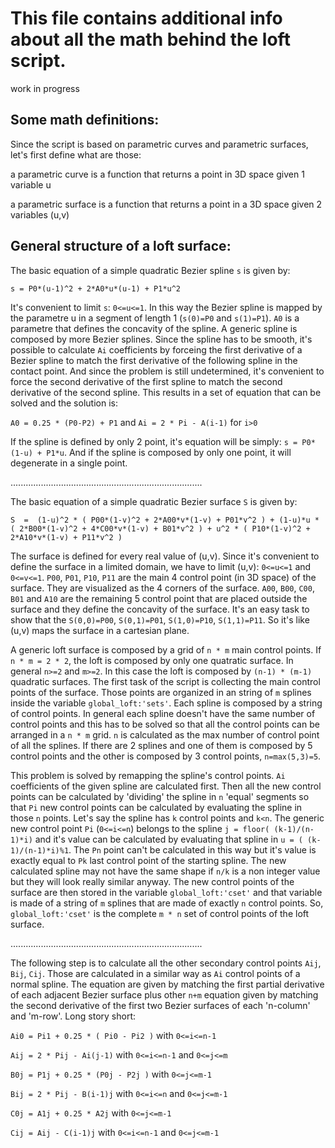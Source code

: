 # This file contains additional info about all the math behind the loft script.
work in progress

## Some math definitions:

Since the script is based on parametric curves and parametric surfaces, let's first define what are those:

a parametric curve is a function that returns a point in 3D space given 1 variable u

a parametric surface is a function that returns a point in a 3D space given 2 variables (u,v)

## General structure of a loft surface:

The basic equation of a simple quadratic Bezier spline `s` is given by:

`s = P0*(u-1)^2 + 2*A0*u*(u-1) + P1*u^2`

It's convenient to limit `s`: `0<=u<=1`. In this way the Bezier spline is mapped by the parametre u in a segment of length 1 (`s(0)=P0` and `s(1)=P1`).
`A0` is a parametre that defines the concavity of the spline. A generic spline is composed by more Bezier splines. Since the spline has to be smooth, it's possible to calculate `Ai` coefficients by forceing the first derivative of a Bezier spline to match the first derivative of the following spline in the contact point. And since the problem is still undetermined, it's convenient to force the second derivative of the first spline to match the second derivative of the second spline. This results in a set of equation that can be solved and the solution is:

`A0 = 0.25 * (P0-P2) + P1` and `Ai = 2 * Pi - A(i-1)` for `i>0`

If the spline is defined by only 2 point, it's equation will be simply: `s = P0*(1-u) + P1*u`. And if the spline is composed by only one point, it will degenerate in a single point.

............................................................................

The basic equation of a simple quadratic Bezier surface `S` is given by:

`S  =  (1-u)^2 * ( P00*(1-v)^2 + 2*A00*v*(1-v) + P01*v^2 ) + (1-u)*u * ( 2*B00*(1-v)^2 + 4*C00*v*(1-v) + B01*v^2 ) + u^2 * ( P10*(1-v)^2 + 2*A10*v*(1-v) + P11*v^2 )`

The surface is defined for every real value of (u,v). Since it's convenient to define the surface in a limited domain, we have to limit (u,v): `0<=u<=1` and `0<=v<=1`. `P00`, `P01`, `P10`, `P11` are the main 4 control point (in 3D space) of the surface. They are visualized as the 4 corners of the surface. `A00`, `B00`, `C00`, `B01` and `A10` are the remaining 5 control point that are placed outside the surface and they define the concavity of the surface. It's an easy task to show that the `S(0,0)=P00`, `S(0,1)=P01`, `S(1,0)=P10`, `S(1,1)=P11`. So it's like (u,v) maps the surface in a cartesian plane.

A generic loft surface is composed by a grid of `n * m` main control points. If `n * m = 2 * 2`, the loft is composed by only one quatratic surface. In general `n>=2` and `m>=2`. In this case the loft is composed by `(n-1) * (m-1)` quadratic surfaces. The first task of the script is collecting the main control points of the surface. Those points are organized in an string of `m` splines inside the variable `global_loft:'sets'`. Each spline is composed by a string of control points. In general each spline doesn't have the same number of control points and this has to be solved so that all the control points can be arranged in a `n * m` grid. `n` is calculated as the max number of control point of all the splines. If there are 2 splines and one of them is composed by 5 control points and the other is composed by 3 control points, `n=max(5,3)=5`.

This problem is solved by remapping the spline's control points. `Ai` coefficients of the given spline are calculated first. Then all the new control points can be calculated by 'dividing' the spline in `n` 'equal' segments so that `Pi` new control points can be calculated by evaluating the spline in those `n` points. Let's say the spline has `k` control points and `k<n`. The generic new control point `Pi` (`0<=i<=n`) belongs to the spline `j = floor( (k-1)/(n-1)*i)` and it's value can be calculated by evaluating that spline in `u = ( (k-1)/(n-1)*i)%1`. The `Pn` point can't be calculated in this way but it's value is exactly equal to `Pk` last control point of the starting spline. The new calculated spline may not have the same shape if `n/k` is a non integer value but they will look really similar anyway. The new control points of the surface are then stored in the variable `global_loft:'cset'` and that variable is made of a string of `m` splines that are made of exactly `n` control points. So, `global_loft:'cset'` is the complete `m * n` set of control points of the loft surface.

............................................................................

The following step is to calculate all the other secondary control points `Aij`, `Bij`, `Cij`. Those are calculated in a similar way as `Ai` control points of a normal spline. The equation are given by matching the first partial derivative of each adjacent Bezier surface plus other `n+m` equation given by matching the second derivative of the first two Bezier surfaces of each 'n-column' and 'm-row'. Long story short:

`Ai0 = Pi1 + 0.25 * ( Pi0 - Pi2 )`   with `0<=i<=n-1`

`Aij = 2 * Pij - Ai(j-1)`   with `0<=i<=n-1` and `0<=j<=m`

`B0j = P1j + 0.25 * (P0j - P2j )`   with `0<=j<=m-1`

`Bij = 2 * Pij - B(i-1)j`   with `0<=i<=n` and `0<=j<=m-1`

`C0j = A1j + 0.25 * A2j`   with `0<=j<=m-1`

`Cij = Aij - C(i-1)j`   with `0<=i<=n-1` and `0<=j<=m-1`




